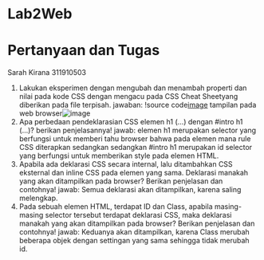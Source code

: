 # Lab2Web
# Pertanyaan dan Tugas
Sarah Kirana
311910503

1. Lakukan eksperimen dengan mengubah dan menambah properti dan nilai pada kode CSS dengan mengacu pada CSS Cheat Sheetyang diberikan pada file terpisah. jawaban: !source code[image](https://user-images.githubusercontent.com/81815441/114213164-dd2b3680-998c-11eb-9ae9-bf34b38af071.png)
tampilan pada web browser![image](https://user-images.githubusercontent.com/81815441/114213360-0f3c9880-998d-11eb-81b6-b5e47a307cf5.png)
2. Apa perbedaan pendeklarasian CSS elemen h1 (...) dengan #intro h1 (...)? berikan penjelasannya! jawab: elemen h1 merupakan selector yang berfungsi untuk memberi tahu browser bahwa pada elemen mana rule CSS diterapkan sedangkan sedangkan #intro h1 merupakan id selector yang berfungsi untuk memberikan style pada elemen HTML.
3. Apabila ada deklarasi CSS secara internal, lalu ditambahkan CSS eksternal dan inline CSS pada elemen yang sama. Deklarasi manakah yang akan ditampilkan pada browser? Berikan penjelasan dan contohnya! jawab: Semua deklarasi akan ditampilkan, karena saling melengkap.
4. Pada sebuah elemen HTML, terdapat ID dan Class, apabila masing-masing selector tersebut terdapat deklarasi CSS, maka deklarasi manakah yang akan ditampilkan pada browser? Berikan penjelasan dan contohnya! jawab: Keduanya akan ditampilkan, karena Class merubah beberapa objek dengan settingan yang sama sehingga tidak merubah id.

